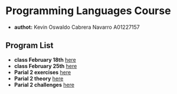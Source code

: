 # Programming Languages Course
- **authot:** Kevin Oswaldo Cabrera Navarro A01227157

## Program List
- **class February 18th** [here](0218.scm)
- **class February 25th** [here](0225.scm)
- **Parial 2 exercises** [here](exercises.scm)
- **Parial 2 theory** [here](theory.scm)
- **Parial 2 challenges** [here](challenges.scm)
